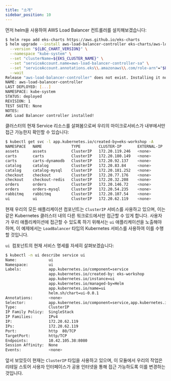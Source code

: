 ```yaml
---
title: "소개"
sidebar_position: 10
---
```


먼저 helm을 사용하여 AWS Load Balancer 컨트롤러를 설치해보겠습니다:

```bash wait=10
$ helm repo add eks-charts https://aws.github.io/eks-charts
$ helm upgrade --install aws-load-balancer-controller eks-charts/aws-load-balancer-controller \
  --version "${LBC_CHART_VERSION}" \
  --namespace "kube-system" \
  --set "clusterName=${EKS_CLUSTER_NAME}" \
  --set "serviceAccount.name=aws-load-balancer-controller-sa" \
  --set "serviceAccount.annotations.eks\\.amazonaws\\.com/role-arn"="$LBC_ROLE_ARN" \
  --wait
Release "aws-load-balancer-controller" does not exist. Installing it now.
NAME: aws-load-balancer-controller
LAST DEPLOYED: [...]
NAMESPACE: kube-system
STATUS: deployed
REVISION: 1
TEST SUITE: None
NOTES:
AWS Load Balancer controller installed!
```

클러스터의 현재 Service 리소스를 살펴봄으로써 우리의 마이크로서비스가 내부에서만 접근 가능한지 확인할 수 있습니다:

```bash
$ kubectl get svc -l app.kubernetes.io/created-by=eks-workshop -A
NAMESPACE   NAME             TYPE        CLUSTER-IP       EXTERNAL-IP   PORT(S)                                 AGE
assets      assets           ClusterIP   172.20.119.246   <none>        80/TCP                                  1h
carts       carts            ClusterIP   172.20.180.149   <none>        80/TCP                                  1h
carts       carts-dynamodb   ClusterIP   172.20.92.137    <none>        8000/TCP                                1h
catalog     catalog          ClusterIP   172.20.83.84     <none>        80/TCP                                  1h
catalog     catalog-mysql    ClusterIP   172.20.181.252   <none>        3306/TCP                                1h
checkout    checkout         ClusterIP   172.20.77.176    <none>        80/TCP                                  1h
checkout    checkout-redis   ClusterIP   172.20.32.208    <none>        6379/TCP                                1h
orders      orders           ClusterIP   172.20.146.72    <none>        80/TCP                                  1h
orders      orders-mysql     ClusterIP   172.20.54.235    <none>        3306/TCP                                1h
rabbitmq    rabbitmq         ClusterIP   172.20.107.54    <none>        5672/TCP,4369/TCP,25672/TCP,15672/TCP   1h
ui          ui               ClusterIP   172.20.62.119    <none>        80/TCP                                  1h
```

현재 우리의 모든 애플리케이션 컴포넌트는 `ClusterIP` 서비스를 사용하고 있으며, 이는 같은 Kubernetes 클러스터 내의 다른 워크로드에서만 접근할 수 있게 합니다. 사용자가 우리 애플리케이션에 접근할 수 있도록 하기 위해서는 `ui` 애플리케이션을 노출해야 하며, 이 예제에서는 `LoadBalancer` 타입의 Kubernetes 서비스를 사용하여 이를 수행할 것입니다.

`ui `컴포넌트의 현재 서비스 명세를 자세히 살펴보겠습니다:

```bash
$ kubectl -n ui describe service ui
Name:              ui
Namespace:         ui
Labels:            app.kubernetes.io/component=service
                   app.kubernetes.io/created-by: eks-workshop
                   app.kubernetes.io/instance=ui
                   app.kubernetes.io/managed-by=Helm
                   app.kubernetes.io/name=ui
                   helm.sh/chart=ui-0.0.1
Annotations:       <none>
Selector:          app.kubernetes.io/component=service,app.kubernetes.io/instance=ui,app.kubernetes.io/name=ui
Type:              ClusterIP
IP Family Policy:  SingleStack
IP Families:       IPv4
IP:                172.20.62.119
IPs:               172.20.62.119
Port:              http  80/TCP
TargetPort:        http/TCP
Endpoints:         10.42.105.38:8080
Session Affinity:  None
Events:            <none>
```

앞서 보았듯이 현재는 `ClusterIP` 타입을 사용하고 있으며, 이 모듈에서 우리의 작업은 리테일 스토어 사용자 인터페이스가 공용 인터넷을 통해 접근 가능하도록 이를 변경하는 것입니다.